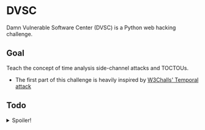 # DVSC

Damn Vulnerable Software Center (DVSC) is a Python web hacking challenge.

## Goal

Teach the concept of time analysis side-channel attacks and TOCTOUs.

- The first part of this challenge is heavily inspired by [W3Challs' Temporal attack](https://w3challs.com/challenges/web/temporal_attack)

## Todo

<details>
  <summary>Spoiler!</summary>
  </br>

- [ ] Website

  - [ ] Frontend
    - [ ] Look and feel
    - [ ] Pages
      - [ ] Login
      - [ ] Downloads
      - [ ] Locked software item
        - [ ] Redirect user to token generation service
  - [ ] Backend
    - [ ] Configurable secrets
    - [ ] Time analysis side-channel
      - [ ] 404 error debug handler leaking source code
      - [ ] Time analysis side-channel password check
      - [ ] Hidden debug post parameter to leak page generation time
    - [ ] TOCTOU
      - [ ] Check supplied token is valid

- [ ] Token generation service

  - [ ] TOCTOU
    - [ ] Listen on TCP socket for commands
    - [ ] Declare global
    - [ ] Command types
      - [ ] pass
        - [ ] Sets global
        - [ ] Sleeps for cache flush lie (**vulnerable!**)
        - [ ] Checks global
        - [ ] Returns token or error
      - [ ] help \<command\>
        - [ ] Sets global to \<command\> (**vulnerable!**)
        - [ ] Print help on given command
      - [ ] about
        - [ ] Fake about for token generator
      - [ ] status
        - [ ] Status of listening socket and connected clients

- [ ] Solution
  - [ ] Python script to perform the side-channel attack
  - [ ] Python script to beat TOCTOU

</details>
